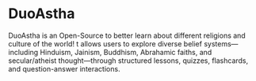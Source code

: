 # DuoAstha
DuoAstha is an Open-Source to better learn about different religions and culture of the world! t allows users to explore diverse belief systems—including Hinduism, Jainism, Buddhism, Abrahamic faiths, and secular/atheist thought—through structured lessons, quizzes, flashcards, and question-answer interactions.
